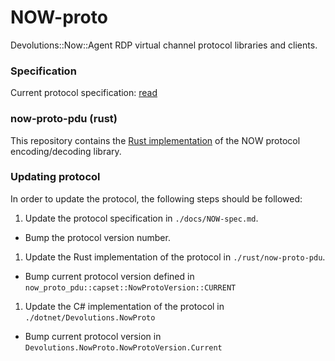 NOW-proto
=========

Devolutions::Now::Agent RDP virtual channel protocol libraries and clients.

### Specification

Current protocol specification: [read](./docs/NOW-spec.md)

### now-proto-pdu (rust)

This repository contains the [Rust implementation](./crates/now-proto-pdu/README.md) of the
NOW protocol encoding/decoding library.

### Updating protocol

In order to update the protocol, the following steps should be followed:

1. Update the protocol specification in `./docs/NOW-spec.md`.
  - Bump the protocol version number.
1. Update the Rust implementation of the protocol in `./rust/now-proto-pdu`.
  - Bump current protocol version defined in `now_proto_pdu::capset::NowProtoVersion::CURRENT`
1. Update the C# implementation of the protocol in `./dotnet/Devolutions.NowProto`
  - Bump current protocol version in `Devolutions.NowProto.NowProtoVersion.Current`
